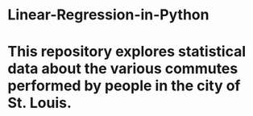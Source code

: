 # Linear-Regression-in-Python
# This repository explores statistical data about the various commutes performed by people in the city of St. Louis.
